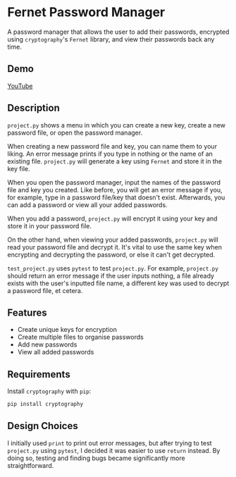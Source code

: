 # Fernet Password Manager

A password manager that allows the user to add their passwords, encrypted using `cryptography`'s `Fernet` library, and view their passwords back any time.

## Demo

[YouTube](https://youtu.be/CGlx-yFMKVs)

## Description

`project.py` shows a menu in which you can create a new key, create a new password file, or open the password manager.

When creating a new password file and key, you can name them to your liking. An error message prints if you type in nothing or the name of an existing file. `project.py` will generate a key using `Fernet` and store it in the key file.

When you open the password manager, input the names of the password file and key you created. Like before, you will get an error message if you, for example, type in a password file/key that doesn't exist. Afterwards, you can add a password or view all your added passwords.

When you add a password, `project.py` will encrypt it using your key and store it in your password file.

On the other hand, when viewing your added passwords, `project.py` will read your password file and decrypt it. It's vital to use the same key when encrypting and decrypting the password, or else it can't get decrypted.

`test_project.py` uses `pytest` to test `project.py`. For example, `project.py` should return an error message if the user inputs nothing, a file already exists with the user's inputted file name, a different key was used to decrypt a password file, et cetera.

## Features

- Create unique keys for encryption
- Create multiple files to organise passwords
- Add new passwords
- View all added passwords

## Requirements

Install `cryptography` with `pip`:

```bash
pip install cryptography
```

## Design Choices

I initially used `print` to print out error messages, but after trying to test `project.py` using `pytest`, I decided it was easier to use `return` instead. By doing so, testing and finding bugs became significantly more straightforward.
